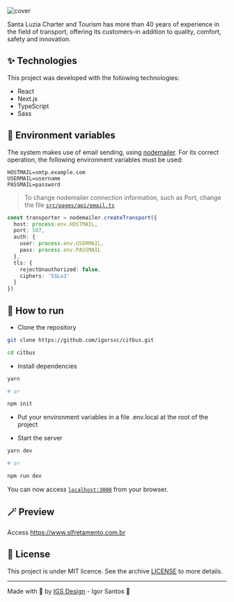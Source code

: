 ![cover](https://user-images.githubusercontent.com/26682297/191409487-e6d1b2fc-e8d6-441a-b715-ef9773347ce6.jpg)

Santa Luzia Charter and Tourism has more than 40 years of experience in the field of transport, offering its customers-in addition to quality, comfort, safety and innovation.

## ✨ Technologies

This project was developed with the following technologies:

- React
- Next.js
- TypeScript
- Sass

## 🔐 Environment variables

The system makes use of email sending, using [nodemailer](https://nodemailer.com/). For its correct operation, the following environment variables must be used:

```
HOSTMAIL=smtp.example.com
USERMAIL=username
PASSMAIL=password
```

> To change nodemailer connection information, such as Port, change the file [`src/pages/api/email.ts`](/src/pages/api/email.ts)

```ts
const transporter = nodemailer.createTransport({
  host: process.env.HOSTMAIL,
  port: 587,
  auth: {
    user: process.env.USERMAIL,
    pass: process.env.PASSMAIL
  },
  tls: {
    rejectUnauthorized: false,
    ciphers: 'SSLv3'
  }
})
```

## 🚀 How to run

- Clone the repository

```bash
git clone https://github.com/igorssc/citbus.git

cd citbus
```

- Install dependencies

```bash
yarn

# or

npm init
```

- Put your environment variables in a file .env.local at the root of the project

- Start the server

```bash
yarn dev

# or

npm run dev
```

You can now access [`localhost:3000`](http://localhost:3000) from your browser.

## 🪄 Preview

Access <https://www.slfretamento.com.br>

## 📝 License

This project is under MIT licence. See the archive [LICENSE](LICENSE.md) to more details.

---

Made with 💜 by [IGS Design](https://igsdesign.com.br) - Igor Santos 👋
